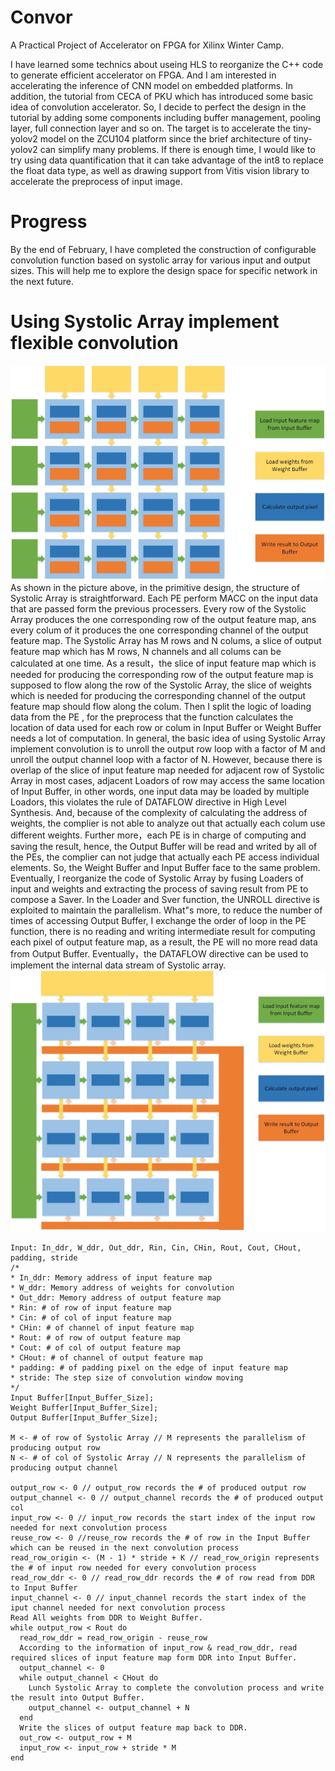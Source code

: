 # Convor
A Practical Project of Accelerator on FPGA for Xilinx Winter Camp.

I have learned some technics about useing HLS to reorganize the C++ code to generate efficient accelerator on FPGA. And I am interested in accelerating the inference of CNN model on embedded platforms. In addition, the tutorial from CECA of PKU which has introduced some basic idea of convolution accelerator. So, I decide to perfect the design in the tutorial by adding some components including buffer management, pooling layer, full connection layer and so on. The target is to accelerate the tiny-yolov2 model on the ZCU104 platform since the brief architecture of tiny-yolov2 can simplify many problems. If there is enough time, I would like to try using data quantification that it can take advantage of the int8 to replace the float data type, as well as drawing support from Vitis vision library to accelerate the preprocess of input image.

# Progress
By the end of February, I have completed the construction of configurable convolution function based on systolic array for various input and output sizes. This will help me to explore the design space for specific network in the next future.

# Using Systolic Array implement flexible convolution
![avatar](./doc/脉冲阵列2.jpg)
As shown in the picture above, in the primitive design, the structure of Systolic Array is straightforward. Each PE perform MACC on the input data that are passed form the previous processers. Every row of the Systolic Array produces the one corresponding row of the output feature map, ans every colum of it produces the one corresponding channel of the output feature map. The Systolic Array has M rows and N colums, a slice of output feature map which has M rows, N channels and all colums can be calculated at one time. As a result，the slice of input feature map which is needed for producing the corresponding row of the output feature map is supposed to flow along the row of the Systolic Array, the slice of weights which is needed for producing the corresponding channel of the output feature map should flow along the colum. Then I split the logic of loading data from the PE , for the preprocess that the function calculates the location of data used for each row or colum in Input Buffer or Weight Buffer needs a lot of computation. In general, the basic idea of using Systolic Array implement convolution is to unroll the output row loop with a factor of M and unroll the output channel loop with a factor of N.
However, because there is overlap of the slice of input feature map needed for adjacent row of Systolic Array in most cases, adjacent Loadors of row may access the same location of Input Buffer, in other words, one input data may be loaded by multiple Loadors, this violates the rule of DATAFLOW directive in High Level Synthesis. And, because of the complexity of calculating the address of weights, the complier is not able to analyze out that actually each colum use different weights. Further more，each PE is in charge of computing and saving the result, hence, the Output Buffer will be read and writed by all of the PEs, the complier can not judge that actually each PE access individual elements. So, the Weight Buffer and Input Buffer face to the same problem. Eventually, I reorganize the code of Systolic Array by fusing Loaders of input and weights and extracting the process of saving result from PE to compose a Saver. In the Loader and Sver function, the UNROLL directive is exploited to maintain the parallelism. What"s more, to reduce the number of times of accessing Output Buffer, I exchange the order of loop in the PE function, there is no reading and writing intermediate result for computing each pixel of output feature map, as a result, the PE will no more read data from Output Buffer. Eventually，the DATAFLOW directive can be used to implement the internal data stream of Systolic array.   
![avatar](./doc/脉冲阵列1.jpg)
```
Input: In_ddr, W_ddr, Out_ddr, Rin, Cin, CHin, Rout, Cout, CHout, padding, stride
/*
* In_ddr: Memory address of input feature map 
* W_ddr: Memory address of weights for convolution
* Out_ddr: Memory address of output feature map
* Rin: # of row of input feature map
* Cin: # of col of input feature map
* CHin: # of channel of input feature map
* Rout: # of row of output feature map
* Cout: # of col of output feature map
* CHout: # of channel of output feature map
* padding: # of padding pixel on the edge of input feature map
* stride: The step size of convolution window moving
*/
Input Buffer[Input_Buffer_Size];
Weight Buffer[Input_Buffer_Size];
Output Buffer[Input_Buffer_Size];

M <- # of row of Systolic Array // M represents the parallelism of producing output row
N <- # of col of Systolic Array // N represents the parallelism of producing output channel

output_row <- 0 // output_row records the # of produced output row 
output_channel <- 0 // output_channel records the # of produced output col
input_row <- 0 // input_row records the start index of the input row needed for next convolution process
reuse_row <- 0 //reuse_row records the # of row in the Input Buffer which can be reused in the next convolution process
read_row_origin <- (M - 1) * stride + K // read_row_origin represents the # of input row needed for every convolution process
read_row_ddr <- 0 // read_row_ddr records the # of row read from DDR to Input Buffer
input_channel <- 0 // input_channel records the start index of the iput channel needed for next convolution process
Read All weights from DDR to Weight Buffer.
while output_row < Rout do
  read_row_ddr = read_row_origin - reuse_row  
  According to the information of input_row & read_row_ddr, read required slices of input feature map form DDR into Input Buffer.
  output_channel <- 0
  while output_channel < CHout do
    Lunch Systolic Array to complete the convolution process and write the result into Output Buffer.
    output_channel <- output_channel + N
  end
  Write the slices of output feature map back to DDR.
  out_row <- output_row + M
  input_row <- input_row + stride * M
end
```